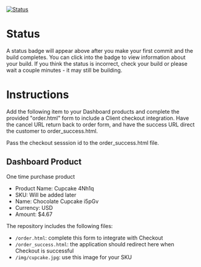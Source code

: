 [![Status](https://img.shields.io/badge/status-BUILDING%20COMMIT:%20ac95ee2a9e6dc9699575273c2c36cb989f1e3994-yellow.svg)](https://github.com/andremcb/bakery_scaffold_yYdzB8xbLgpz0upB/commit/ac95ee2a9e6dc9699575273c2c36cb989f1e3994)


















# Status

A status badge will appear above after you make your first commit and the build completes. You can click into the badge to view information about your build. If you think the status is incorrect, check your build or please wait a couple minutes - it may still be building.

# Instructions

Add the following item to your Dashboard products and complete the provided "order.html" form to include a Client checkout integration. Have the cancel URL return back to order form, and have the success URL direct the customer to order_success.html.

Pass the checkout sesssion id to the order_success.html file.

## Dashboard Product
One time purchase product
* Product Name: Cupcake 4Nh1q
* SKU: Will be added later
* Name: Chocolate Cupcake i5pGv
* Currency: USD
* Amount: $4.67

The repository includes the following files:
* `/order.html`: complete this form to integrate with Checkout
* `/order_success.html`: the application should redirect here when Checkout is successful
* `/img/cupcake.jpg`: use this image for your SKU
